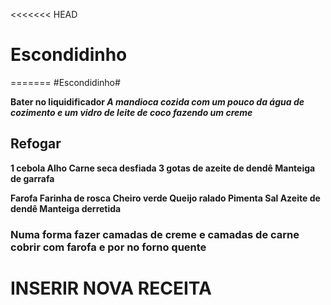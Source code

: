 <<<<<<< HEAD
<h1>Escondidinho</h1>
=======
#Escondidinho#

<b>Bater no liquidificador<b>
<i>A mandioca cozida com um pouco da água de cozimento e um vidro de leite de coco fazendo um creme</i>

<h2>Refogar</h2> 
1 cebola
Alho
Carne seca desfiada
3 gotas de azeite de dendê
Manteiga de garrafa

Farofa
Farinha de rosca
Cheiro verde
Queijo ralado
Pimenta
Sal
Azeite de dendê
Manteiga derretida

<h3>Numa forma fazer camadas de creme e camadas de carne cobrir com farofa e por no forno quente</h3>

<h1>INSERIR NOVA RECEITA</H1>